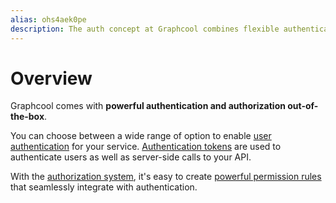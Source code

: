 ```yaml
---
alias: ohs4aek0pe
description: The auth concept at Graphcool combines flexible authentication with powerful authorization solutions. Use Auth0, Firebase Auth or any Social Login
---
```


# Overview

Graphcool comes with **powerful authentication and authorization out-of-the-box**.

You can choose between a wide range of option to enable  [user authentication](!alias-geekae9gah) for your service. [Authentication tokens](!alias-eip7ahqu5o) are used to authenticate users as well as server-side calls to your API.

With the [authorization system](!alias-iegoo0heez), it's easy to create [powerful permission rules](!alias-iox3aqu0ee) that seamlessly integrate with authentication.

